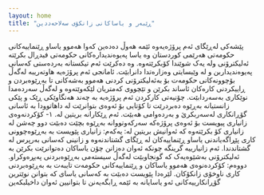 ```yaml
---
layout: home
title: "ڕێبەر و یاساکانی زانکۆی سەلاحەددین"
---
```


پێشەکی
لەڕێگای ئەم پرۆژەیەوە ئێمە هەوڵ دەدەین کەوا هەموو یاساو ڕێنماییەکانی حکومەتی هەرێمی کوردستان وە یاسا پەیوەندیدارەکانی حکومەتی فیدڕال بکرێتە ئەلیکترۆنی ولە یەک شوێندا کۆبکرێتەوە. وە دەکرێت ئەم تیکستانە بەردەستی کەسانی پەیوەندیداربن و لە وێبسایتی وەزارەتدا دانرابێت. ئامانجی ئەم پرۆژەیە هاوتەریبە لەگەڵ بۆچوونەکانی حکومەت بۆ بەئەلیکترۆنی کردنی هەموو بەشەکانی تا بەڕێوەبردن و ڕاییکردنی کارەکان ئاساند بکرێن و تێچووی کەمتریان لێکەوێتەوە و لەگەڵ سەردەمدا نوێکاری بەسەردابێت.
چۆنیەتی كارکردن
ئەم پرۆژەیە بە چەند هەنگاوێکی ڕێک و پێکی زانستیانە بەڕێوە دەبردرێت تا کۆتایی بۆ ئەوەی بتوانرێت لە داهاتوودا بە ئاسانی گۆڕانکاری لەسەربکرێ و بەردەوامی هەبێت. ئەم ڕێکارانە بریتین لە.
١- کۆکردنەوەی زانیاری پیویست
بۆ ئەوەی پرۆژەکە سەرکەوتووانە بەڕێوە بچێت دەبێت دوو چەشن لە زانیاری کۆ بکرێتەوە کە ئەوانیش بریتین لە:
یەکەم: زانیاری پێویست بە بەڕێوەچوونی کاری پێڕاگەیاندنی یاساو ڕێنماییەکان لە ڕێگای گشتاندنەوە و زانینی کەسانی بەرپرس لە گشتاندندا. ئەم زانیارییە گرینگە چونکە ئەوان دەزانن چۆن یاساکان دەتوانرێت بکرێن بە ئەلیکترۆنی بەشێوەیەک کە گونجاوبێت لەگەڵ سیستەمی بەڕێوەبردنی پەیڕەوکراو.
دووەم: کۆکردەنوەی هەموو یاساکان و ڕێنماییەکانی حکومەت تایبەت بە بەڕێوەبردنی کاری ناوخۆی زانکۆکان. لێرەدا پێویست دەبێت بە کەسانی یاسای کە بتوانن نوێترین گۆڕانکارییەکانی ئەو یاسایانە بە ئێمە ڕابگەیەنن تا بتوانیین ئەوان داخیلبکەین

